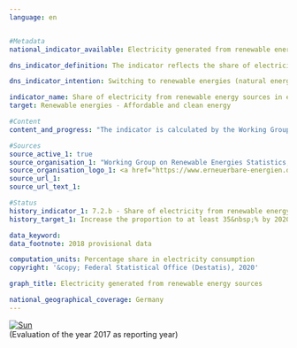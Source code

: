```yaml
---                   
language: en                   


#Metadata                   
national_indicator_available: Electricity generated from renewable energy sources                   

dns_indicator_definition: The indicator reflects the share of electricity from renewable energy sources in gross electricity consumption.<sub> Text from the Indicator Report 2018</sub>                   

dns_indicator_intention: Switching to renewable energies (natural energy sources that constantly regenerate) can reduce the demand for fossil fuels. As a result, the dependency on imports of conventional fuels would be reduced, as would energy-related emissions, and hence the extent of climate change would be mitigated. According to the energy concept of the Federal Government, the share of electricity from renewable energy sources in gross electricity consumption should therefore increase to at least 35&nbsp;% by 2020, at least 50&nbsp;% by 2030 and at least 80&nbsp;% by 2050.<sub> Text from the Indicator Report 2018</sub>                   

indicator_name: Share of electricity from renewable energy sources in electricity consumption                   
target: Renewable energies - Affordable and clean energy                   

#Content                    
content_and_progress: "The indicator is calculated by the Working Group on Renewable Energies Statistics (AGEE-Stat) based on different official and unofficial sources. Gross electricity consumption is the sum of all generated and imported electricity minus the amount of exported electricity. It therefore comprises the domestic electricity generation, the balance of exchanges across national borders, the self-consumption of power plants as well as transmission losses. The following are considered to be renewable energy sources: wind energy, hydropower, solar radiation energy, geothermal energy and biomass including biogas, biomethane, landfill gas and gas from purification plants as well as the bio-degradable proportion of waste from households and the industry.<br><br>During the period from 1990 to 2017, the share of renewable energy in electricity consumption increased from 3.4&nbsp;% to 36.0&nbsp;%. The goal of achieving 35&nbsp;% by 2020 thus was already reached in 2017. This trend has been driven by legal measures, such as the Renewable Energy Sources Act (EEG). The EEG requires, among other things, network operators to give priority feed-in to renewable energy.<br><br>Similarly to indicator 7.2.a, it should be noted with regard to the methodology used to calculate the indicator that foreign trade of electricity has a direct influence on the denominator of the indicator, but not on the numerator. 1 Regardless of electricity generation from renewable sources, net exports reduce gross electricity consumption, while net imports increase gross electricity consumption. For 15 years, Germany has been a growing net exporter of electricity (in 2016: 8.5&nbsp;% of the gross electricity consumption). As a result, the indicator overestimates the actual share of renewable energies in gross electricity consumption over the same time period.<br><br>Since 2000, the share of renewable energy in electricity generation has risen, in particular due to the increased use of wind energy, biomass and photovoltaics. In the period between 2000 and 2017, a slight downward trend in the generation of electricity from conventional fuels coincided with an increase of more than 180 TWh in the production of renewable electricity. Specifically, electricity generation by means of wind energy on land and at sea was up from 9.7 TWh in 2000 to 105.7 TWh in 2017. The share accounted for by wind energy at sea in 2017 was approximately 17.7 TWh. Electricity generation from photovoltaics rose from 0.06 TWh in 2000 to 39.4 TWh in 2017. Electricity generation from biomass has increased to 50.9 TWh, that is, more than tenfold in the same period.<sub> Text from the Indicator Report 2018</sub>"                   

#Sources
source_active_1: true                           
source_organisation_1: "Working Group on Renewable Energies Statistics, Federal Ministry for Economic Affairs and Energy, data updated: August 2018"                           
source_organisation_logo_1: <a href="https://www.erneuerbare-energien.de/EE/Navigation/DE/Service/Erneuerbare_Energien_in_Zahlen/Arbeitsgruppe/arbeitsgruppe_ee.html"><img src="https://g205sdgs.github.io/sdg-indicators/public/logosEn/ageestat.png" alt="Logo Arbeitsgruppe EE title=Click here to visit the homepage of the organization" /></a>                           
source_url_1:                            
source_url_text_1:                            

#Status                   
history_indicator_1: 7.2.b - Share of electricity from renewable energy sources in electricity consumption                   
history_target_1: Increase the proportion to at least 35&nbsp;% by 2020, to at least 50&nbsp;% by 2030 and to at least 80&nbsp;% by 2050 

data_keyword:                    
data_footnote: 2018 provisional data                   

computation_units: Percentage share in electricity consumption                   
copyright: '&copy; Federal Statistical Office (Destatis), 2020'                   

graph_title: Electricity generated from renewable energy sources                   

national_geographical_coverage: Germany                   
---
```

<div>                           
  <div class="my-header">                           
    <a href="https://sustainabledevelopment-deutschland.github.io/en/status/"><img src="https://g205sdgs.github.io/sdg-indicators/public/Wettersymbole/Sonne.png" title="If the trend continues, the target value will be met or the difference between the target value and the current value will be less than 5&nbsp;%" alt="Sun" />                           
    </a>                           
  </div>
  <div class="my-header-note">
    <span>(Evaluation of the year 2017 as reporting year)</span>
  </div>                           
</div>